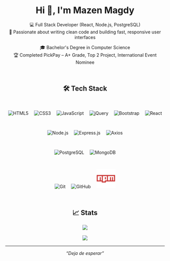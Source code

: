 <h1 align="center">Hi 👋, I'm Mazen Magdy</h1>

<p align="center">
  💻 Full Stack Developer (React, Node.js, PostgreSQL)<br>
  🚀 Passionate about writing clean code and building fast, responsive user interfaces
</p>

<p align="center">
  🎓 Bachelor's Degree in Computer Science<br>
  🏆 Completed PickPay – A+ Grade, Top 2 Project, International Event Nominee<br>
</p>

<br/>

<h2 align="center">🛠️ Tech Stack</h2>
<br/>

<!-- Frontend -->
<p align="center">
  <img src="https://cdn.jsdelivr.net/gh/devicons/devicon/icons/html5/html5-original.svg" height="60" alt="HTML5" />&emsp;
  <img src="https://cdn.jsdelivr.net/gh/devicons/devicon/icons/css3/css3-original.svg" height="60" alt="CSS3" />&emsp;
  <img src="https://cdn.jsdelivr.net/gh/devicons/devicon/icons/javascript/javascript-original.svg" height="60" alt="JavaScript" />&emsp;
  <img src="https://cdn.jsdelivr.net/gh/devicons/devicon/icons/jquery/jquery-original.svg" height="60" alt="jQuery" />&emsp;
  <img src="https://cdn.jsdelivr.net/gh/devicons/devicon/icons/bootstrap/bootstrap-original.svg" height="60" alt="Bootstrap" />&emsp;
  <img src="https://cdn.jsdelivr.net/gh/devicons/devicon/icons/react/react-original.svg" height="60" alt="React" />
</p>
<br/>

<!-- Backend -->
<p align="center">
  <img src="https://cdn.jsdelivr.net/gh/devicons/devicon/icons/nodejs/nodejs-original.svg" height="60" alt="Node.js" />&emsp;
  <img src="https://img.icons8.com/ios/100/express-js.png" height="60" alt="Express.js" />&emsp;
  <img src="https://axios-http.com/assets/logo.svg" alt="Axios" height="50" />
</p>
<br/>

<!-- Database -->
<p align="center">
  <img src="https://cdn.jsdelivr.net/gh/devicons/devicon/icons/postgresql/postgresql-original.svg" height="60" alt="PostgreSQL" />&emsp;
  <img src="https://cdn.jsdelivr.net/gh/devicons/devicon/icons/mongodb/mongodb-original.svg" height="60" alt="MongoDB" />
</p>
<br/>

<!-- Tools & Others -->
<p align="center">
  <img src="https://cdn.jsdelivr.net/gh/devicons/devicon/icons/git/git-original.svg" height="60" alt="Git" />&emsp;
  <img src="https://cdn.jsdelivr.net/gh/devicons/devicon/icons/github/github-original.svg" height="60" alt="GitHub" />&emsp;
  <img src="https://raw.githubusercontent.com/devicons/devicon/master/icons/npm/npm-original-wordmark.svg" height="60" alt="npm" />
</p>

<br/>

<h2 align="center">📈 Stats</h2>

<p align="center">
  <img src="https://github-readme-stats.vercel.app/api?username=MazenThinks&show_icons=true&theme=tokyonight&hide_border=true" />
</p>

<p align="center">
  <img src="https://github-readme-stats.vercel.app/api/top-langs/?username=MazenThinks&layout=compact&theme=tokyonight&hide_border=true" />
</p>

 ---

<p align="center"><i>“Deja de esperar”</i></p>

